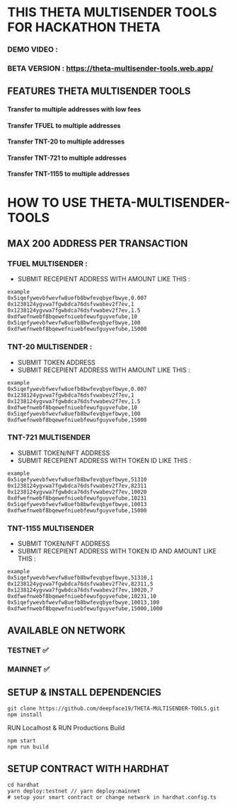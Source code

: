 # THIS THETA MULTISENDER TOOLS FOR HACKATHON THETA 

### DEMO VIDEO :
### BETA VERSION : https://theta-multisender-tools.web.app/


## FEATURES THETA MULTISENDER TOOLS
#### Transfer to multiple addresses with low fees
#### Transfer TFUEL to multiple addresses
#### Transfer TNT-20 to multiple addresses
#### Transfer TNT-721 to multiple addresses
#### Transfer TNT-1155 to multiple addresses


# HOW TO USE THETA-MULTISENDER-TOOLS
## MAX 200 ADDRESS PER TRANSACTION
 
 ### TFUEL MULTISENDER : 
 - SUBMIT RECEPIENT ADDRESS WITH AMOUNT LIKE THIS : 
 ``` 
 example
 0x5iqefywevbfwevfw8uefb8bwfevqbyefbwye,0.007
 0x1238124ygvwa7fgwbdca76dsfvwabev2f7ev,1
 0x1238124ygvwa7fgwbdca76dsfvwabev2f7ev,1.5
 0xdfwefnwebf8bqewefniuebfewufguyvefube,10
 0x5iqefywevbfwevfw8uefb8bwfevqbyefbwye,100
 0xdfwefnwebf8bqewefniuebfewufguyvefube,15000
```
### TNT-20 MULTISENDER : 
- SUBMIT TOKEN ADDRESS
- SUBMIT RECEPIENT ADDRESS WITH AMOUNT LIKE THIS : 
 ``` 
 example
 0x5iqefywevbfwevfw8uefb8bwfevqbyefbwye,0.007
 0x1238124ygvwa7fgwbdca76dsfvwabev2f7ev,1
 0x1238124ygvwa7fgwbdca76dsfvwabev2f7ev,1.5
 0xdfwefnwebf8bqewefniuebfewufguyvefube,10
 0x5iqefywevbfwevfw8uefb8bwfevqbyefbwye,100
 0xdfwefnwebf8bqewefniuebfewufguyvefube,15000
```

### TNT-721 MULTISENDER
- SUBMIT TOKEN/NFT ADDRESS
- SUBMIT RECEPIENT ADDRESS WITH TOKEN ID LIKE THIS : 
 ``` 
 example
 0x5iqefywevbfwevfw8uefb8bwfevqbyefbwye,51310
 0x1238124ygvwa7fgwbdca76dsfvwabev2f7ev,82311
 0x1238124ygvwa7fgwbdca76dsfvwabev2f7ev,10020
 0xdfwefnwebf8bqewefniuebfewufguyvefube,10231
 0x5iqefywevbfwevfw8uefb8bwfevqbyefbwye,10013
 0xdfwefnwebf8bqewefniuebfewufguyvefube,15000
```

### TNT-1155 MULTISENDER
- SUBMIT TOKEN/NFT ADDRESS
- SUBMIT RECEPIENT ADDRESS WITH TOKEN ID AND AMOUNT LIKE THIS : 
 ``` 
 example
 0x5iqefywevbfwevfw8uefb8bwfevqbyefbwye,51310,1
 0x1238124ygvwa7fgwbdca76dsfvwabev2f7ev,82311,5
 0x1238124ygvwa7fgwbdca76dsfvwabev2f7ev,10020,7
 0xdfwefnwebf8bqewefniuebfewufguyvefube,10231,10
 0x5iqefywevbfwevfw8uefb8bwfevqbyefbwye,10013,100
 0xdfwefnwebf8bqewefniuebfewufguyvefube,15000,1000
```

## AVAILABLE ON NETWORK 
### TESTNET ✅
### MAINNET ✅

## SETUP & INSTALL DEPENDENCIES
```
git clone https://github.com/deepface19/THETA-MULTISENDER-TOOLS.git
npm install
```
RUN Localhost & RUN Productions Build

```
npm start 
npm run build
```

## SETUP CONTRACT WITH HARDHAT
```
cd hardhat 
yarn deploy:testnet // yarn deploy:mainnet
# setup your smart contract or change network in hardhat.config.ts
```
